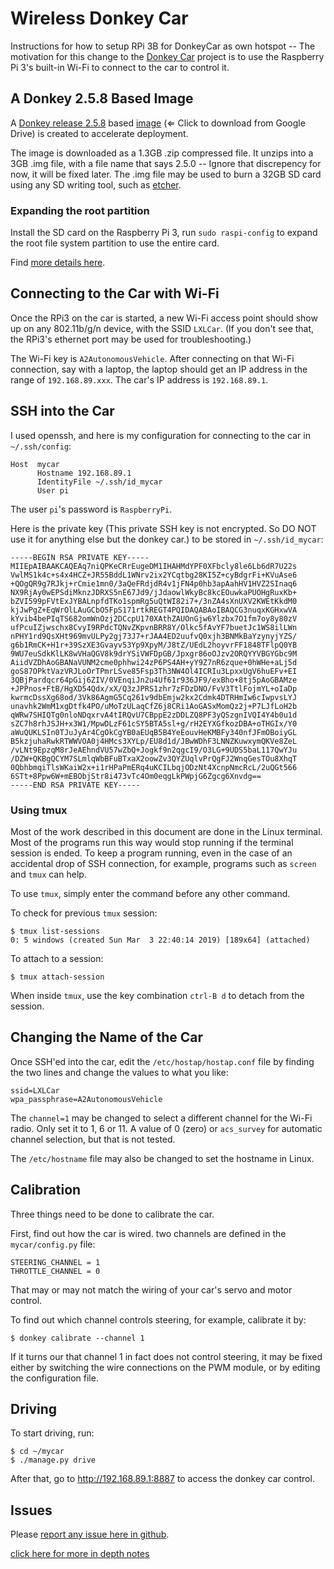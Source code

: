 # Wireless Donkey Car

Instructions for how to setup RPi 3B for DonkeyCar as own hotspot -- The motivation for this change to the
[Donkey Car](https://github.com/autorope/donkeycar/) project is to use the Raspberry Pi 3's built-in Wi-Fi
to connect to the car to control it.

## A Donkey 2.5.8 Based Image

A [Donkey release 2.5.8](https://github.com/autorope/donkeycar/releases) based
[image](https://drive.google.com/open?id=1PilLO1pO8E0svKNTesbsRzfwsOkGkmfx) (⇐ Click to download from Google Drive)
is created to accelerate deployment.

The image is downloaded as a 1.3GB .zip compressed file. It unzips into a 3GB .img file, with a file name that says 2.5.0
-- Ignore that discrepency for now, it will be fixed later. The .img file may be used to burn a 32GB SD card using any
SD writing tool, such as [etcher](https://www.balena.io/etcher/).

### Expanding the root partition

Install the SD card on the Raspberry Pi 3, run ```sudo raspi-config``` to expand the root file system partition to use
the entire card.

Find [more details here](http://cagewebdev.com/raspberry-pi-expanding-the-root-partition-of-the-sd-card/).

## Connecting to the Car with Wi-Fi

Once the RPi3 on the car is started, a new Wi-Fi access point should show up on any 802.11b/g/n device,
with the SSID ```LXLCar```. (If you don't see that, the RPi3's ethernet port may be used for troubleshooting.)

The Wi-Fi key is ```A2AutonomousVehicle```. After connecting on that Wi-Fi connection, say with a laptop,
the laptop should get an IP address in the range of ```192.168.89.xxx```. The car's IP address is ```192.168.89.1```.

## SSH into the Car

I used openssh, and here is my configuration for connecting to the car in ```~/.ssh/config```:
```
Host  mycar
      Hostname 192.168.89.1
      IdentityFile ~/.ssh/id_mycar
      User pi
```
The user ```pi```'s password is ```RaspberryPi```.

Here is the private key (This private SSH key is not encrypted. So DO NOT use it for
anything else but the donkey car.) to be stored in ```~/.ssh/id_mycar```:
```
-----BEGIN RSA PRIVATE KEY-----
MIIEpAIBAAKCAQEAq7niQPKeCRrEugeDM1IHAHMdYPF0XFbcly8le6Lb6dR7U22s
VwlMS1k4c+s4x4HCZ+JR55BddL1WNrv2ix2YCqtbg28KI5Z+cyBdgrFi+KVuAse6
+QOgQR9g7RJkj+rCmie1mn0/3aQeFRdjdR4v1jFN4p0hb3apAahHV1HVZ2SInaq6
NX9RjAy0wEPSdiMknzJDRXS5nE67Jd9/jJdaowlWkyBc8kcEOuwkaPUOHgRuxKb+
bZVI599pFVtExJYBALnpfdTKo1spmRg5uQtWI82i7+/3nZA4sXnUXV2KWEtKkdM0
kjJwPgZ+EqWrOlLAuGCbO5FpS171rtkREGT4PQIDAQABAoIBAQCG3nuqxKGHxwVA
kYvib4bePIqTS682omWnOzj2DCcpU170XAthZAUOnGjw6Ylzbx7O1fm7oy8y80zV
ufPcuIZjwschx8CvyI9RPdcTQNvZKpvnBRR8Y/Olkc5fAvYF7buetJc1WS8ilLWn
nPHY1rd9QsXHt969mvULPy2gj73J7+rJAA4ED2uufvQ0xjh3BNMkBaYzynyjYZS/
g6b1RmCK+H1r+39SzXE3Gvayv53Yp9XpyM/J8tZ/UEdL2hoyvrFF1848TFlpQ0YB
9WU7euSdkKlLK8wVHaQGV8k9drYSiVWFDpGB/Jpxgr86oOJzv2ORQYYVBGYGbc9M
AiidVZDhAoGBANaVUNM2cme0phhwi24zP6PS4AH+yY9Z7nR6zque+0hWHe+aLj5d
goS87OPktVazVRJLoOrTPmrLSve85Fsp3Th3NW4Ol4ICRIu3LpxxUgV6huEFv+EI
3QBjPardqcr64pGij6ZIV/0VEnqiJn2u4Uf61r936JF9/exBho+8tj5pAoGBAMze
+JPPnos+FtB/HgXD54Qdx/xX/Q3zJPRS1zhr7zFDzDNO/FvV3TtlFojmYL+oIaDp
kwrmcDssXg68od/3Vk86AgmG5Cq261v9dbEmjw2kx2Cdmk4DTRHmIw6cIwpvsLYJ
unavhk2WmM1xgDtfk4PO/uMoTzULaqCfZ6j8CRi1AoGASxMomQz2j+P7LJfLoH2b
qWRw7SHIQTg0nloNDqxrvA4tIRQvU7CBppE2zDDLZQ8PF3yQSzgnIVQI4Y4b0u1d
sZC7h8rhJSJH+x3W1/MpwDLzF61cSY5BTA5sl+g/rH2EYXGfkozDBA+oTHGIx/Y0
aWuQUKLSIn0TJuJyAr4CgOkCgYB0aEUqB5B4YeEouvHeKMBFy340nfJFmOBoiyGL
B5kzjuhaRwkRTWWVOA0j4HMcs3XYLp/EU8d1d/JBwWDhF3LNNZKuwxymQKVe8ZeL
/vLNt9EpzqM8rJeAEhndVU57wZbQ+Jogkf9n2qgcI9/O3LG+9UDS5baL117QwYJu
/DZW+QKBgQCYM7SLmlqWbBFuBTxaX2oowZv3QYZUqlvPrQgFJ2WnqGesTOu8XhqT
0QbhbmqiTlsWKaiW2x+i1rHPaPmERq4uKCILbqjODzNt4XcnpNmcRcL/2uQGt566
6STt+8Ppw6W+mEBObjStr8i473vTc4Om0eqgLkPWpjG6Zgcg6Xnvdg==
-----END RSA PRIVATE KEY-----
```

### Using tmux

Most of the work described in this document are done in the Linux terminal. Most of the programs
run this way would stop running if the terminal session is ended. To keep a program running, even
in the case of an accidental drop of SSH connection, for example, programs such as ```screen```
and ```tmux``` can help.

To use ```tmux```, simply enter the command before any other command.

To check for previous ```tmux``` session:
```
$ tmux list-sessions
0: 5 windows (created Sun Mar  3 22:40:14 2019) [189x64] (attached)
```

To attach to a session:
```
$ tmux attach-session
```

When inside ```tmux```, use the key combination ```ctrl-B d``` to detach from the session.

## Changing the Name of the Car

Once SSH'ed into the car, edit the ```/etc/hostap/hostap.conf``` file by finding the
two lines and change the values to what you like:
```
ssid=LXLCar
wpa_passphrase=A2AutonomousVehicle
```
The ```channel=1``` may be changed to select a different channel for the Wi-Fi radio.
Only set it to 1, 6 or 11. A value of 0 (zero) or ```acs_survey``` for automatic
channel selection, but that is not tested.

The ```/etc/hostname``` file may also be changed to set the hostname in Linux.

## Calibration

Three things need to be done to calibrate the car.

First, find out how the car is wired. two channels are defined in the ```mycar/config.py``` file:

```
STEERING_CHANNEL = 1
THROTTLE_CHANNEL = 0
```

That may or may not match the wiring of your car's servo and motor control.

To find out which channel controls steering, for example, calibrate it by:
```
$ donkey calibrate --channel 1
```

If it turns our that channel 1 in fact does not control steering, it may be fixed either by
switching the wire connections on the PWM module, or by editing the configuration file.

## Driving

To start driving, run:
```shell
$ cd ~/mycar
$ ./manage.py drive
```

After that, go to http://192.168.89.1:8887 to access the donkey car control.

## Issues

Please [report any issue here in github](https://github.com/Sashulik/Detroit-Autonomous-Vehicle-Group/issues).

[click here for more in depth notes](https://docs.google.com/document/d/1TUPIEsZYBRyf9i776SgNfdE3KEPy6lwladEtxpiqFZQ/edit)

